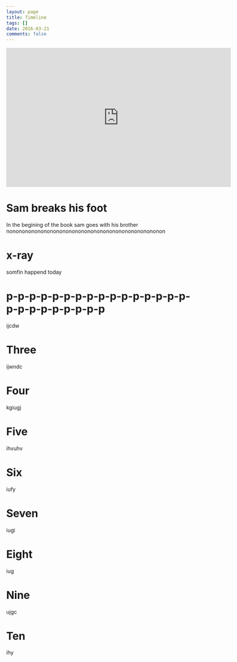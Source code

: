 ```yaml
---
layout: page
title: Timeline
tags: []
date: 2016-03-21
comments: false
---
```


<iframe width="600" height="371" seamless frameborder="0" scrolling="no" src="https://docs.google.com/spreadsheets/d/e/2PACX-1vSvbz5ICMdNNJvYam7kI3a6MPUaTPVfnev8vX0SJZpI053Px76i0XE-yRxXDJLXIqh1lkGCCKA0xXQe/pubchart?oid=1315094940&amp;format=interactive"></iframe>

# Sam breaks his foot
In the begining of the book sam goes with his brother nononononononononononononononononononononononononon

# x-ray
somfin happend today

# p-p-p-p-p-p-p-p-p-p-p-p-p-p-p-p-p-p-p-p-p-p-p-p-p
ijcdw

# Three
ijwndc

# Four
kgiugj

# Five
ihvuhv

# Six
iufy

# Seven
iugi

# Eight
iug

# Nine
ujgc

# Ten
ihy

